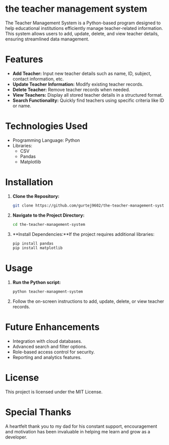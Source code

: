 # the teacher management system
The Teacher Management System is a Python-based program designed to help educational institutions efficiently manage teacher-related information. This system allows users to add, update, delete, and view teacher details, ensuring streamlined data management.
# Features
* **Add Teacher:** Input new teacher details such as name, ID, subject, contact information, etc.
* **Update Teacher Information:** Modify existing teacher records.
* **Delete Teacher:** Remove teacher records when needed.
* **View Teachers:** Display all stored teacher details in a structured format.
* **Search Functionality:** Quickly find teachers using specific criteria like ID or name.
# Technologies Used
* Programming Language: Python
* Libraries:
  * CSV
  * Pandas
  * Matplotlib
# Installation
1. **Clone the Repository:**
   ```bash
   git clone https://github.com/gurtej9602/the-teacher-management-system
   ```
2. **Navigate to the Project Directory:**
   ```bash
   cd the-teacher-management-system
   ```
3. **Install Dependencies:**If the project requires additional libraries:
   ```bash
   pip install pandas
   pip install matplotlib
   ```
# Usage
1. **Run the Python script:**
   ```bash
   python teacher-managment-system
   ```
2. Follow the on-screen instructions to add, update, delete, or view teacher records.
# Future Enhancements
* Integration with cloud databases.
* Advanced search and filter options.
* Role-based access control for security.
* Reporting and analytics features.
# License
This project is licensed under the MIT License.
# Special Thanks
A heartfelt thank you to my dad for his constant support, encouragement and motivation has been invaluable in helping me learn and grow as a developer.
